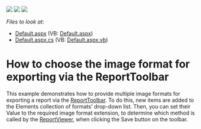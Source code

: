 <!-- default badges list -->
![](https://img.shields.io/endpoint?url=https://codecentral.devexpress.com/api/v1/VersionRange/128598979/11.2.5%2B)
[![](https://img.shields.io/badge/Open_in_DevExpress_Support_Center-FF7200?style=flat-square&logo=DevExpress&logoColor=white)](https://supportcenter.devexpress.com/ticket/details/E2271)
[![](https://img.shields.io/badge/📖_How_to_use_DevExpress_Examples-e9f6fc?style=flat-square)](https://docs.devexpress.com/GeneralInformation/403183)
<!-- default badges end -->
<!-- default file list -->
*Files to look at*:

* [Default.aspx](./CS/ImageExportReportToolbar/Default.aspx) (VB: [Default.aspx](./VB/ImageExportReportToolbar/Default.aspx))
* [Default.aspx.cs](./CS/ImageExportReportToolbar/Default.aspx.cs) (VB: [Default.aspx.vb](./VB/ImageExportReportToolbar/Default.aspx.vb))
<!-- default file list end -->
# How to choose the image format for exporting via the ReportToolbar


<p>This example demonstrates how to provide multiple image formats for exporting a report via the <a href="http://documentation.devexpress.com/#XtraReports/clsDevExpressXtraReportsWebReportToolbartopic">ReportToolbar</a>. To do this, new items are added to the Elements collection of formats' drop-down list. Then, you can set their Value to the required image format extension, to determine which method is called by the <a href="http://documentation.devexpress.com/#XtraReports/clsDevExpressXtraReportsWebReportViewertopic">ReportViewer</a>, when clicking the Save button on the toolbar.</p>

<br/>



